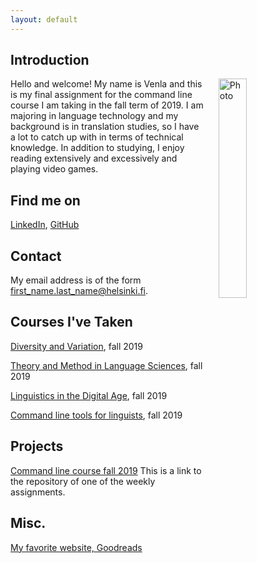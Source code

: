 ```yaml
---
layout: default
---
```


## Introduction

<img src="https://scontent-hel2-1.xx.fbcdn.net/v/t31.0-8/s960x960/15250734_1463260050358275_159516496298050295_o.jpg?_nc_cat=106&_nc_ohc=9jMCNyRtd2wAQkXZa8JX-ZxFZOq7pyTIWciwk7coycPcI-DmR80m-FjhA&_nc_ht=scontent-hel2-1.xx&oh=e9726b948222fd15c4b197060950c611&oe=5EB2B5CF" alt="Photo" hspace="20" width="30%" align="right"/> Hello and welcome! My name is Venla and this is my final assignment for the command line course I am taking in the fall term of 2019. I am majoring in language technology and my background is in translation studies, so I have a lot to catch up with in terms of technical knowledge. In addition to studying, I enjoy reading extensively and excessively and playing video games. 

## Find me on

[LinkedIn](https://www.linkedin.com/in/venla-ranta-4b1b13133/), [GitHub](https://github.com/venlar)

## Contact

My email address is of the form first_name.last_name@helsinki.fi. 

## Courses I've Taken

[Diversity and Variation](https://courses.helsinki.fi/en/lda-3102/130805771), fall 2019

[Theory and Method in Language Sciences](https://courses.helsinki.fi/en/lda-3101/130805385), fall 2019

[Linguistics in the Digital Age](https://courses.helsinki.fi/en/lda-3103/130805706), fall 2019

[Command line tools for linguists](https://courses.helsinki.fi/en/kik-lg219/129824412), fall 2019

## Projects

[Command line course fall 2019](https://github.com/venlar/cmdline-course)
This is a link to the repository of one of the weekly assignments.
## Misc. 

[My favorite website, Goodreads](https://www.goodreads.com/) 
